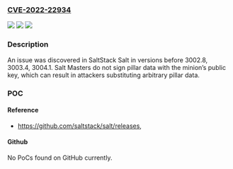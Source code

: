 ### [CVE-2022-22934](https://cve.mitre.org/cgi-bin/cvename.cgi?name=CVE-2022-22934)
![](https://img.shields.io/static/v1?label=Product&message=SaltStack%20Salt&color=blue)
![](https://img.shields.io/static/v1?label=Version&message=n%2Fa&color=blue)
![](https://img.shields.io/static/v1?label=Vulnerability&message=Salt%20Masters%20do%20not%20sign%20pillar%20data%20with%20the%20minion%E2%80%99s%20public%20key.&color=brighgreen)

### Description

An issue was discovered in SaltStack Salt in versions before 3002.8, 3003.4, 3004.1. Salt Masters do not sign pillar data with the minion’s public key, which can result in attackers substituting arbitrary pillar data.

### POC

#### Reference
- https://github.com/saltstack/salt/releases,

#### Github
No PoCs found on GitHub currently.


